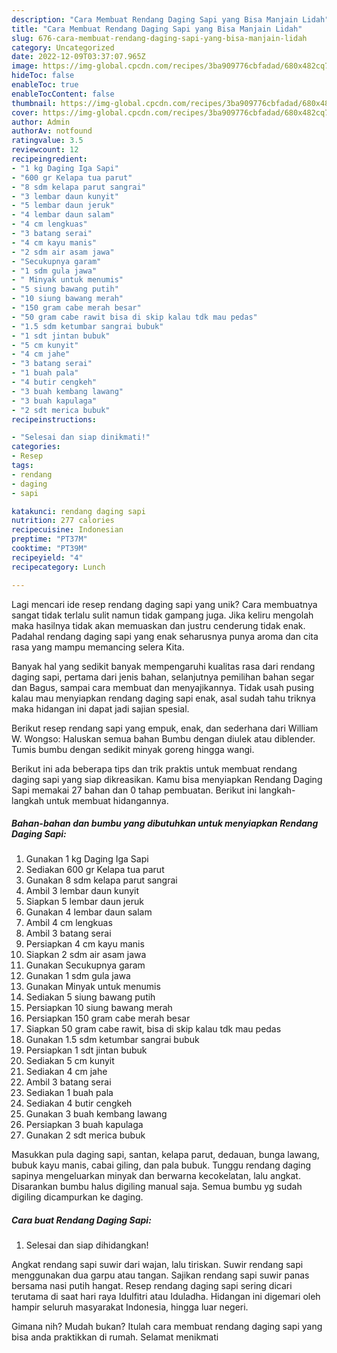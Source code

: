 ```yaml
---
description: "Cara Membuat Rendang Daging Sapi yang Bisa Manjain Lidah"
title: "Cara Membuat Rendang Daging Sapi yang Bisa Manjain Lidah"
slug: 676-cara-membuat-rendang-daging-sapi-yang-bisa-manjain-lidah
category: Uncategorized
date: 2022-12-09T03:37:07.965Z
image: https://img-global.cpcdn.com/recipes/3ba909776cbfadad/680x482cq70/rendang-daging-sapi-foto-resep-utama.jpg
hideToc: false
enableToc: true
enableTocContent: false
thumbnail: https://img-global.cpcdn.com/recipes/3ba909776cbfadad/680x482cq70/rendang-daging-sapi-foto-resep-utama.jpg
cover: https://img-global.cpcdn.com/recipes/3ba909776cbfadad/680x482cq70/rendang-daging-sapi-foto-resep-utama.jpg
author: Admin
authorAv: notfound
ratingvalue: 3.5
reviewcount: 12
recipeingredient:
- "1 kg Daging Iga Sapi"
- "600 gr Kelapa tua parut"
- "8 sdm kelapa parut sangrai"
- "3 lembar daun kunyit"
- "5 lembar daun jeruk"
- "4 lembar daun salam"
- "4 cm lengkuas"
- "3 batang serai"
- "4 cm kayu manis"
- "2 sdm air asam jawa"
- "Secukupnya garam"
- "1 sdm gula jawa"
- " Minyak untuk menumis"
- "5 siung bawang putih"
- "10 siung bawang merah"
- "150 gram cabe merah besar"
- "50 gram cabe rawit bisa di skip kalau tdk mau pedas"
- "1.5 sdm ketumbar sangrai bubuk"
- "1 sdt jintan bubuk"
- "5 cm kunyit"
- "4 cm jahe"
- "3 batang serai"
- "1 buah pala"
- "4 butir cengkeh"
- "3 buah kembang lawang"
- "3 buah kapulaga"
- "2 sdt merica bubuk"
recipeinstructions:

- "Selesai dan siap dinikmati!"
categories:
- Resep
tags:
- rendang
- daging
- sapi

katakunci: rendang daging sapi 
nutrition: 277 calories
recipecuisine: Indonesian
preptime: "PT37M"
cooktime: "PT39M"
recipeyield: "4"
recipecategory: Lunch

---
```





Lagi mencari ide resep rendang daging sapi yang unik? Cara membuatnya sangat tidak terlalu sulit namun tidak gampang juga. Jika keliru mengolah maka hasilnya tidak akan memuaskan dan justru cenderung tidak enak. Padahal rendang daging sapi yang enak seharusnya punya aroma dan cita rasa yang mampu memancing selera Kita.





Banyak hal yang sedikit banyak mempengaruhi kualitas rasa dari rendang daging sapi, pertama dari jenis bahan, selanjutnya pemilihan bahan segar dan Bagus, sampai cara membuat dan menyajikannya. Tidak usah pusing kalau mau menyiapkan rendang daging sapi enak,      asal sudah tahu triknya maka hidangan ini dapat jadi sajian spesial.














Berikut resep rendang sapi yang empuk, enak, dan sederhana dari William W. Wongso: Haluskan semua bahan Bumbu dengan diulek atau diblender. Tumis bumbu dengan sedikit minyak goreng hingga wangi.






Berikut ini ada beberapa tips dan trik praktis untuk membuat rendang daging sapi yang siap dikreasikan. Kamu bisa menyiapkan Rendang Daging Sapi memakai 27 bahan dan 0 tahap pembuatan. Berikut ini langkah-langkah untuk membuat hidangannya.

<!--inarticleads1-->

##### Bahan-bahan dan bumbu yang dibutuhkan untuk menyiapkan Rendang Daging Sapi:

1. Gunakan 1 kg Daging Iga Sapi
1. Sediakan 600 gr Kelapa tua parut
1. Gunakan 8 sdm kelapa parut sangrai
1. Ambil 3 lembar daun kunyit
1. Siapkan 5 lembar daun jeruk
1. Gunakan 4 lembar daun salam
1. Ambil 4 cm lengkuas
1. Ambil 3 batang serai
1. Persiapkan 4 cm kayu manis
1. Siapkan 2 sdm air asam jawa
1. Gunakan Secukupnya garam
1. Gunakan 1 sdm gula jawa
1. Gunakan  Minyak untuk menumis
1. Sediakan 5 siung bawang putih
1. Persiapkan 10 siung bawang merah
1. Persiapkan 150 gram cabe merah besar
1. Siapkan 50 gram cabe rawit, bisa di skip kalau tdk mau pedas
1. Gunakan 1.5 sdm ketumbar sangrai bubuk
1. Persiapkan 1 sdt jintan bubuk
1. Sediakan 5 cm kunyit
1. Sediakan 4 cm jahe
1. Ambil 3 batang serai
1. Sediakan 1 buah pala
1. Sediakan 4 butir cengkeh
1. Gunakan 3 buah kembang lawang
1. Persiapkan 3 buah kapulaga
1. Gunakan 2 sdt merica bubuk


Masukkan pula daging sapi, santan, kelapa parut, dedauan, bunga lawang, bubuk kayu manis, cabai giling, dan pala bubuk. Tunggu rendang daging sapinya mengeluarkan minyak dan berwarna kecokelatan, lalu angkat. Disarankan bumbu halus digiling manual saja. Semua bumbu yg sudah digiling dicampurkan ke daging. 

<!--inarticleads2-->

##### Cara buat Rendang Daging Sapi:


1. Selesai dan siap dihidangkan!

Angkat rendang sapi suwir dari wajan, lalu tiriskan. Suwir rendang sapi menggunakan dua garpu atau tangan. Sajikan rendang sapi suwir panas bersama nasi putih hangat. Resep rendang daging sapi sering dicari terutama di saat hari raya Idulfitri atau Iduladha. Hidangan ini digemari oleh hampir seluruh masyarakat Indonesia, hingga luar negeri. 

Gimana nih? Mudah bukan? Itulah cara membuat rendang daging sapi yang bisa anda praktikkan di rumah. Selamat menikmati
